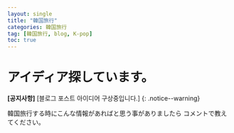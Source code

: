 ```yaml
---
layout: single
title: "韓国旅行"
categories: 韓国旅行
tag: [韓国旅行, blog, K-pop]
toc: true
---
```


# アイディア探しています。

**[공지사항]** [블로그 포스트 아이디어 구상중입니다.]
{: .notice--warning}

韓国旅行する時にこんな情報があればと思う事がありましたら
コメントで教えてください。
